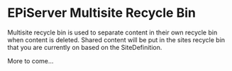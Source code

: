 # EPiServer Multisite Recycle Bin

Multisite recycle bin is used to separate content in their own recycle bin when content is deleted.  Shared content will be put in the sites recycle bin that you are currently on based on the SiteDefinition.

More to come...